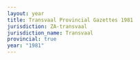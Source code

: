 ```yaml
---
layout: year
title: Transvaal Provincial Gazettes 1981
jurisdiction: ZA-transvaal
jurisdiction_name: Transvaal
provincial: true
year: "1981"
---
```

